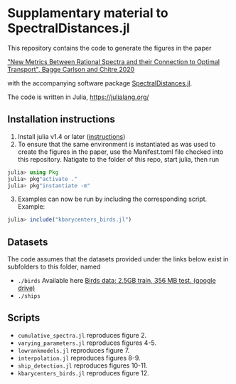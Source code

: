 # Supplamentary material to SpectralDistances.jl
This repository contains the code to generate the figures in the paper

["New Metrics Between Rational Spectra and their Connection to Optimal Transport", Bagge Carlson and Chitre 2020](http://arxiv.org/abs/2004.09152)

with the accompanying software package [SpectralDistances.jl](https://github.com/baggepinnen/SpectralDistances.jl).

The code is written in Julia, https://julialang.org/

## Installation instructions
1. Install julia v1.4 or later ([instructions](https://julialang.org/downloads/))
2. To ensure that the same environment is instantiated as was used to create the figures in the paper, use the Manifest.toml file checked into this repository. Natigate to the folder of this repo, start julia, then run
```julia
julia> using Pkg
julia> pkg"activate ."
julia> pkg"instantiate -m"
```
3. Examples can now be run by including the corresponding script. Example:
```julia
julia> include("kbarycenters_birds.jl")
```




## Datasets
The code assumes that the datasets provided under the links below exist in subfolders to this folder, named
- `./birds` Available here [Birds data: 2.5GB train, 356 MB test. (google drive)](https://drive.google.com/open?id=1jMGMjj-KPJ8b4qoFo5WZqrOVr3sHzwDf)
- `./ships`



## Scripts
- `cumulative_spectra.jl` reproduces figure 2.
- `varying_parameters.jl` reproduces figures 4-5.
- `lowrankmodels.jl` reproduces figure 7.
- `interpolation.jl` reproduces figures 8-9.
- `ship_detection.jl` reproduces figures 10-11.
- `kbarycenters_birds.jl` reproduces figure 12.
